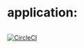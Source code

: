 # application:
[![<Ahmed>](https://circleci.com/<gh>/<Ahmed>/<application>.gh?style=shield)](<https://app.circleci.com/pipelines/github/Ahmedabdalaah/application>)


[![CircleCI](https://circleci.com/gh/circleci/circleci-docs.gh?style=shield)](https://app.circleci.com/pipelines/github/Ahmedabdalaah)
